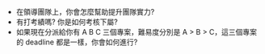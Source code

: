 
* 在領導團隊上，你會怎麼幫助提升團隊實力?
*  有打考績嗎? 你是如何考核下屬?
*  如果現在分派給你有 A B C 三個專案，難易度分別是 A > B > C，這三個專案的 deadline 都是一樣，你會如何進行?
